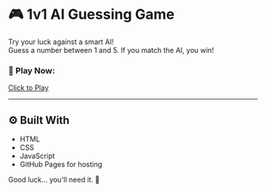 # 🎮 1v1 AI Guessing Game

Try your luck against a smart AI!  
Guess a number between 1 and 5. If you match the AI, you win!

### 🔗 Play Now:
[Click to Play](https://your-username.github.io/1v1-guessing-game/)

---

## ⚙️ Built With
- HTML
- CSS
- JavaScript
- GitHub Pages for hosting

Good luck... you'll need it. 🤖

